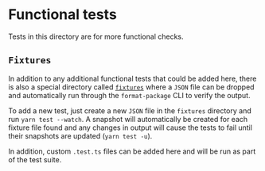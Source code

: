 # Functional tests

Tests in this directory are for more functional checks.

## `Fixtures`

In addition to any additional functional tests that could be added here, there
is also a special directory called [`fixtures`](fixtures) where a `JSON` file
can be dropped and automatically run through the `format-package` CLI to verify
the output.

To add a new test, just create a new `JSON` file in the `fixtures` directory and
run `yarn test --watch`. A snapshot will automatically be created for each
fixture file found and any changes in output will cause the tests to fail until
their snapshots are updated (`yarn test -u`).

In addition, custom `.test.ts` files can be added here and will be run as part
of the test suite.
